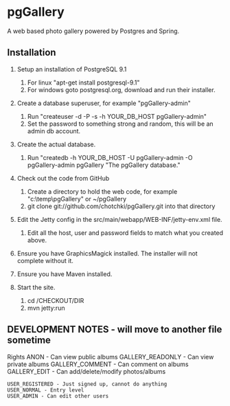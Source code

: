 pgGallery
=========

A web based photo gallery powered by Postgres and Spring.

Installation 
------------

1. Setup an installation of PostgreSQL 9.1
    1. For linux "apt-get install postgresql-9.1"
    2. For windows goto postgresql.org, download and run their installer.

2. Create a database superuser, for example "pgGallery-admin"
    1. Run "createuser -d -P -s -h YOUR_DB_HOST pgGallery-admin"
    2. Set the password to something strong and random, this will be an admin db account.

3. Create the actual database.
    1. Run "createdb -h YOUR_DB_HOST -U pgGallery-admin -O pgGallery-admin pgGallery "The pgGallery database."

4. Check out the code from GitHub
    1. Create a directory to hold the web code, for example "c:\temp\pgGallery" or ~/pgGallery
    2. git clone git://github.com/chotchki/pgGallery.git into that directory

5. Edit the Jetty config in the src/main/webapp/WEB-INF/jetty-env.xml file.
    1. Edit all the host, user and password fields to match what you created above.
    
6. Ensure you have GraphicsMagick installed. The installer will not complete without it.

7. Ensure you have Maven installed.

8. Start the site.
    1. cd /CHECKOUT/DIR
    2. mvn jetty:run

DEVELOPMENT NOTES - will move to another file sometime
------------------------------------------------------
Rights
	ANON				- Can view public albums 
	GALLERY_READONLY 	- Can view private albums
	GALLERY_COMMENT		- Can comment on albums
	GALLERY_EDIT		- Can add/delete/modify photos/albums
	
	USER_REGISTERED - Just signed up, cannot do anything
	USER_NORMAL - Entry level
	USER_ADMIN - Can edit other users